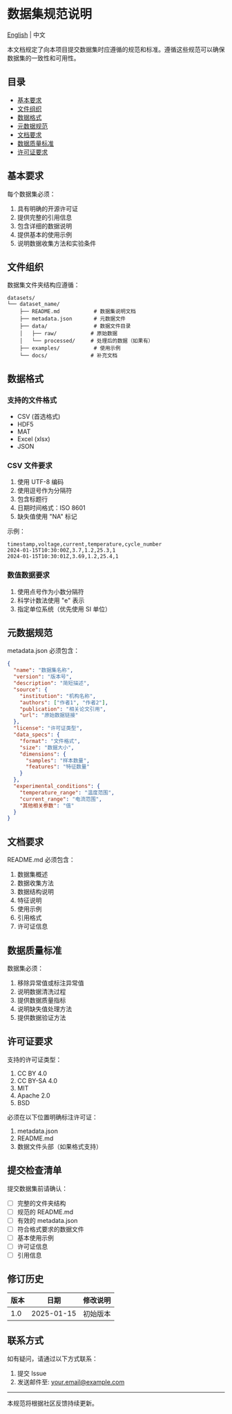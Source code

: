 # 数据集规范说明

[English](./dataset_spec_EN.md) | 中文

本文档规定了向本项目提交数据集时应遵循的规范和标准。遵循这些规范可以确保数据集的一致性和可用性。

## 目录

- [基本要求](#基本要求)
- [文件组织](#文件组织)
- [数据格式](#数据格式)
- [元数据规范](#元数据规范)
- [文档要求](#文档要求)
- [数据质量标准](#数据质量标准)
- [许可证要求](#许可证要求)

## 基本要求

每个数据集必须：

1. 具有明确的开源许可证
2. 提供完整的引用信息
3. 包含详细的数据说明
4. 提供基本的使用示例
5. 说明数据收集方法和实验条件

## 文件组织

数据集文件夹结构应遵循：

```
datasets/
└── dataset_name/
    ├── README.md           # 数据集说明文档
    ├── metadata.json       # 元数据文件
    ├── data/               # 数据文件目录
    │   ├── raw/           # 原始数据
    │   └── processed/     # 处理后的数据（如果有）
    ├── examples/           # 使用示例
    └── docs/              # 补充文档
```

## 数据格式

### 支持的文件格式

- CSV (首选格式)
- HDF5
- MAT
- Excel (xlsx)
- JSON

### CSV 文件要求

1. 使用 UTF-8 编码
2. 使用逗号作为分隔符
3. 包含标题行
4. 日期时间格式：ISO 8601
5. 缺失值使用 "NA" 标记

示例：
```csv
timestamp,voltage,current,temperature,cycle_number
2024-01-15T10:30:00Z,3.7,1.2,25.3,1
2024-01-15T10:30:01Z,3.69,1.2,25.4,1
```

### 数值数据要求

1. 使用点号作为小数分隔符
2. 科学计数法使用 "e" 表示
3. 指定单位系统（优先使用 SI 单位）

## 元数据规范

metadata.json 必须包含：

```json
{
  "name": "数据集名称",
  "version": "版本号",
  "description": "简短描述",
  "source": {
    "institution": "机构名称",
    "authors": ["作者1", "作者2"],
    "publication": "相关论文引用",
    "url": "原始数据链接"
  },
  "license": "许可证类型",
  "data_specs": {
    "format": "文件格式",
    "size": "数据大小",
    "dimensions": {
      "samples": "样本数量",
      "features": "特征数量"
    }
  },
  "experimental_conditions": {
    "temperature_range": "温度范围",
    "current_range": "电流范围",
    "其他相关参数": "值"
  }
}
```

## 文档要求

README.md 必须包含：

1. 数据集概述
2. 数据收集方法
3. 数据结构说明
4. 特征说明
5. 使用示例
6. 引用格式
7. 许可证信息

## 数据质量标准

数据集必须：

1. 移除异常值或标注异常值
2. 说明数据清洗过程
3. 提供数据质量指标
4. 说明缺失值处理方法
5. 提供数据验证方法

## 许可证要求

支持的许可证类型：

1. CC BY 4.0
2. CC BY-SA 4.0
3. MIT
4. Apache 2.0
5. BSD

必须在以下位置明确标注许可证：

1. metadata.json
2. README.md
3. 数据文件头部（如果格式支持）

## 提交检查清单

提交数据集前请确认：

- [ ] 完整的文件夹结构
- [ ] 规范的 README.md
- [ ] 有效的 metadata.json
- [ ] 符合格式要求的数据文件
- [ ] 基本使用示例
- [ ] 许可证信息
- [ ] 引用信息

## 修订历史

| 版本 | 日期 | 修改说明 |
|------|------|----------|
| 1.0  | 2025-01-15 | 初始版本 |

## 联系方式

如有疑问，请通过以下方式联系：

1. 提交 Issue
2. 发送邮件至: your.email@example.com

---

本规范将根据社区反馈持续更新。
